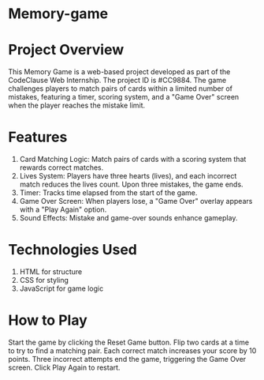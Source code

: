# Memory-game
# Project Overview
This Memory Game is a web-based project developed as part of the CodeClause Web Internship. The project ID is #CC9884. The game challenges players to match pairs of cards within a limited number of mistakes, featuring a timer, scoring system, and a "Game Over" screen when the player reaches the mistake limit.

# Features
1. Card Matching Logic: Match pairs of cards with a scoring system that rewards correct matches.
2. Lives System: Players have three hearts (lives), and each incorrect match reduces the lives count. Upon three mistakes, the game ends.
3. Timer: Tracks time elapsed from the start of the game.
4. Game Over Screen: When players lose, a "Game Over" overlay appears with a "Play Again" option.
5. Sound Effects: Mistake and game-over sounds enhance gameplay.

# Technologies Used
1. HTML for structure
2. CSS for styling
3. JavaScript for game logic

# How to Play
Start the game by clicking the Reset Game button.
Flip two cards at a time to try to find a matching pair.
Each correct match increases your score by 10 points.
Three incorrect attempts end the game, triggering the Game Over screen.
Click Play Again to restart.
